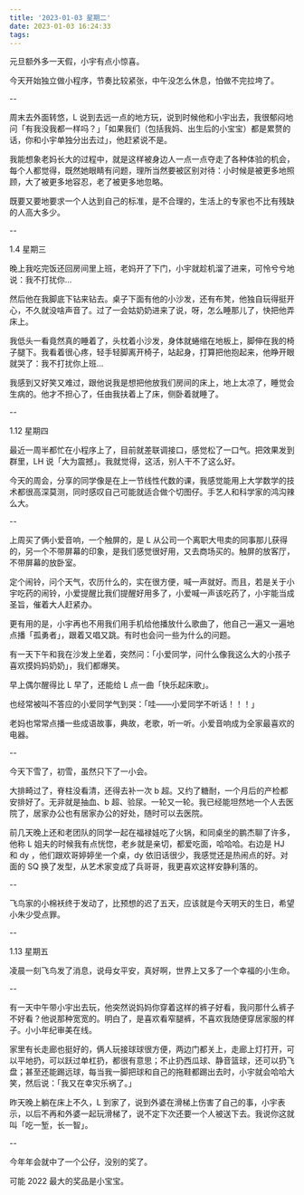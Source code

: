 ```yaml
---
title: '2023-01-03 星期二'
date: 2023-01-03 16:24:33
tags:
---
```


元旦额外多一天假，小宇有点小惊喜。

今天开始独立做小程序，节奏比较紧张，中午没怎么休息，怕做不完拉垮了。

--

周末去外面转悠，L 说到去远一点的地方玩，说到时候他和小宇出去，我很郁闷地问「有我没我都一样吗？」「如果我们（包括我妈、出生后的小宝宝）都是累赘的话，你和小宇单独分出去过」，他赶紧说不是。

我能想象老妈长大的过程中，就是这样被身边人一点一点夺走了各种体验的机会，每个人都觉得，既然她眼睛有问题，理所当然要被区别对待：小时候是被更多地照顾，大了被更多地容忍，老了被更多地忽略。

既要又要地要求一个人达到自己的标准，是不合理的，生活上的专家也不比有残缺的人高大多少。

--

1.4 星期三

晚上我吃完饭还回房间里上班，老妈开了下门，小宇就趁机溜了进来，可怜兮兮地说：我不打扰你...

然后他在我脚底下钻来钻去。桌子下面有他的小沙发，还有布凳，他独自玩得挺开心，不久就没啥声音了。过了一会姑奶奶进来了说，呀，怎么睡那儿了，快把他弄床上。

我低头一看竟然真的睡着了，头枕着小沙发，身体就蜷缩在地板上，脚伸在我的椅子腿下。我看着很心疼，轻手轻脚离开椅子，站起身，打算把他抱起来，他睁开眼就哭了：我不打扰你上班...

我感到又好笑又难过，跟他说我是想把他放我们房间的床上，地上太凉了，睡觉会生病的。他才不担心了，任由我扶着上了床，侧卧着就睡了。

--

1.12 星期四

最近一周半都忙在小程序上了，目前就差联调接口，感觉松了一口气。把效果发到群里，LH 说「大为震撼」。我就觉得，这活，别人干不了这么好。

今天的周会，分享的同学像是在上一节线性代数的课，我感觉能用上大学数学的技术都很高深莫测，同时感叹自己可能就适合做个切图仔。手艺人和科学家的鸿沟辣么大。

--

上周买了俩小爱音响，一个触屏的，是 L 从公司一个离职大甩卖的同事那儿获得的，另一个不带屏幕的印象，是我们感觉很好用，又去商场买的。触屏的放客厅，不带屏幕的放卧室。

定个闹铃，问个天气，农历什么的，实在很方便，喊一声就好。而且，若是关于小宇吃药的闹铃，小爱提醒比我们提醒好用多了，小爱喊一声该吃药了，小宇能当成圣旨，催着大人赶紧办。

更有用的是，小宇再也不用我们用手机给他播放什么歌曲了，他自己一遍又一遍地点播「孤勇者」，跟着又唱又跳。有时也会问一些为什么的问题。

有一天下午和我在沙发上坐着，突然问：「小爱同学，问什么像我这么大的小孩子喜欢摸妈妈奶奶」，我们都爆笑。

早上偶尔醒得比 L 早了，还能给 L 点一曲「快乐起床歌」。

也经常被叫不答应的小爱同学气到哭：「哇——小爱同学不听话！！！」

老妈也常常点播一些成语故事，典故，老歌，听一听。小爱音响成为全家最喜欢的电器。

--

今天下雪了，初雪，虽然只下了一小会。

大排畸过了，脊柱没看清，还得去补一次 b 超。又约了糖耐，一个月后的产检都安排好了。无非就是抽血、b 超、验尿。一轮又一轮。我已经能坦然地一个人去医院了，居家办公也有居家办公的好处，随时可以去医院。

前几天晚上还和老团队的同学一起在福禄娃吃了火锅，和同桌坐的鹏杰聊了许多，他称 L 姐夫的时候我有点恍惚，老乡就是亲切，都爱吃面，哈哈哈。右边是 HJ 和 dy ，他们跟欢哥婷婷坐一个桌，dy 依旧话很少，我感觉还是热闹点的好。对面的 SQ 换了发型，从艺术家变成了兵哥哥，我更喜欢这样安静利落的。

--

飞鸟家的小棉袄终于发动了，比预想的迟了五天，应该就是今天明天的生日，希望小朱少受点罪。

--

1.13 星期五

凌晨一刻飞鸟发了消息，说母女平安，真好啊，世界上又多了一个幸福的小生命。

--

有一天中午带小宇出去玩，他突然说妈妈你穿着这样的裤子好看，我问那什么裤子不好看？他说那种宽宽的。明白了，是喜欢看窄腿裤，不喜欢我随便穿居家服的样子。小小年纪审美在线。

家里有长走廊也挺好的，俩人玩接球球很方便，两边门都关上，走廊上灯打开，可以平地扔，可以跃过单杠扔，都很有意思；不止扔西瓜球、静音篮球，还可以扔飞盘；甚至还能踢远球，每当我一脚把球和自己的拖鞋都踢出去时，小宇就会哈哈大笑，然后说：「我又在幸灾乐祸了。」

昨天晚上躺在床上不久，L 到家了，说到外婆在滑梯上伤害了自己的事，小宇表示，以后不再和外婆一起玩滑梯了，说不定下次还要一个人被送下去。我说你这就叫「吃一堑，长一智」。

--

今年年会就中了一个公仔，没别的奖了。

可能 2022 最大的奖品是小宝宝。


